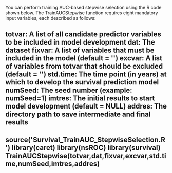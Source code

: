 You can perform training AUC-based stepwise selection using the R code shown below.
The TrainAUCStepwise function requires eight mandatory input variables, each described as follows:

totvar: A list of all candidate predictor variables to be included in model development
dat: The dataset
fixvar: A list of variables that must be included in the model (default = '')
excvar: A list of variables from totvar that should be excluded (default = '')
std.time: The time point (in years) at which to develop the survival prediction model
numSeed: The seed number (example: numSeed=1)
imtres: The initial results to start model development (default = NULL)
addres: The directory path to save intermediate and final results
---------------------------------------------------------------------------------
source('Survival_TrainAUC_StepwiseSelection.R')
library(caret)
library(nsROC)
library(survival)
TrainAUCStepwise(totvar,dat,fixvar,excvar,std.time,numSeed,imtres,addres)
---------------------------------------------------------------------------------
